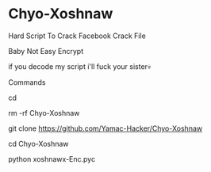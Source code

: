 # Chyo-Xoshnaw
Hard Script To Crack Facebook Crack File


Baby Not Easy Encrypt 

if you decode my script i'll fuck your sister💀

Commands

cd                    

rm -rf Chyo-Xoshnaw

git clone https://github.com/Yamac-Hacker/Chyo-Xoshnaw

cd Chyo-Xoshnaw

python xoshnawx-Enc.pyc
